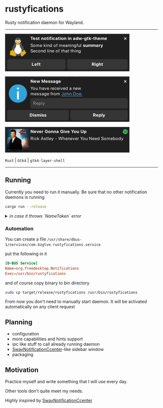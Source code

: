 # rustyfications

Rusty notification daemon for Wayland.

---
![screenshot](assets/screenshot.png)

![inline-reply](assets/inline-reply.png)

![rickroll](assets/rickroll.png)

`Rust` | `Gtk4` | `gtk4-layer-shell`

---

## Running

Currently you need to run it manually. Be sure that no other notification daemons is running

```bash
cargo run --release
```

<details>
<summary><i style="display:inline-block">in case it throws `NameTaken` error</i></summary>

```bash
# check what other notification daemon is running
# example output
# org.freedesktop.Notifications                          432884 DAEMONNAME            USERNAME :1.6094       user@1000.service -       -
busctl --user list | grep org.freedesktop.Notifications

# kill it
killall DAEMONNAME
```

</details>

### Automation

You can create a file `/usr/share/dbus-1/services/com.bzglve.rustyfications.service`

put the following in it

```conf
[D-BUS Service]
Name=org.freedesktop.Notifications
Exec=/usr/bin/rustyfications
```

and of course copy binary to bin directory

```bash
sudo cp target/release/rustyfications /usr/bin/rustyfications
```

From now you don't need to manually start daemon. It will be activated automatically on any client request

## Planning

- configuration
- more capabilities and hints support
- ipc like stuff to call already running daemon
- [SwayNotificationCcenter](https://github.com/ErikReider/SwayNotificationCenter)-like sidebar window
- packaging

## Motivation

Practice myself and write something that I will use every day.

Other tools don't quite meet my needs.

Highly inspired by [SwayNotificationCcenter](https://github.com/ErikReider/SwayNotificationCenter)
